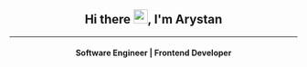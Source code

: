 <h2 align="center">Hi there <img src="https://github.com/blackcater/blackcater/raw/main/images/Hi.gif" height="25"/>, I'm Arystan 
</h2>

___

<h4 align="center" >Software Engineer | Frontend Developer</h3>
